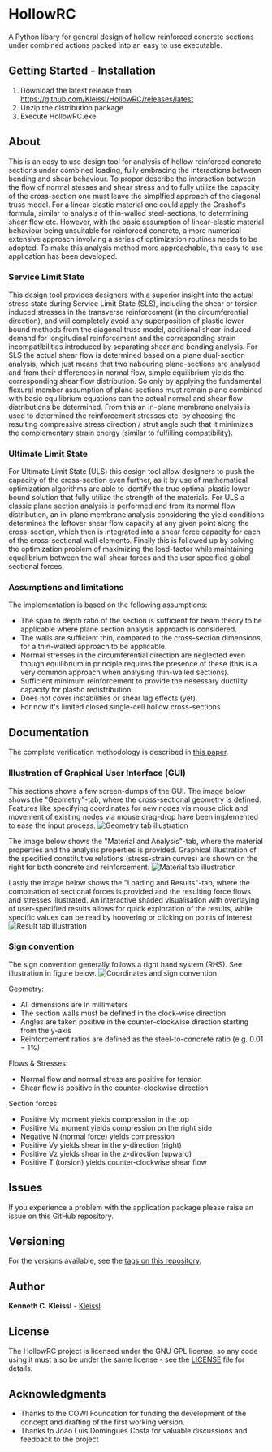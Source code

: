 # HollowRC
A Python libary for general design of hollow reinforced concrete sections under combined actions packed into an easy to use executable.

## Getting Started - Installation
1. Download the latest release from https://github.com/Kleissl/HollowRC/releases/latest
2. Unzip the distribution package
3. Execute HollowRC.exe

## About
This is an easy to use design tool for analysis of hollow reinforced concrete sections under combined loading, fully embracing the interactions between bending and shear behaviour.
To propor describe the interaction between the flow of normal stesses and shear stress and to fully utilize the capacity of the cross-section one must leave the simplfied approach of the diagonal truss model.
For a linear-elastic material one could apply the Grashof's formula, similar to analysis of thin-walled steel-sections, to determining shear flow etc. 
However, with the basic assumption of linear-elastic material behaviour being unsuitable for reinforced concrete, a more numerical extensive approach involving a series of optimization routines needs to be adopted.
To make this analysis method more approachable, this easy to use application has been developed.

### Service Limit State
This design tool provides designers with a superior insight into the actual stress state during Service Limit State (SLS), including the shear or torsion induced stresses in the transverse reinforcement (in the circumferential direction), and will completely avoid any superposition of plastic lower bound methods from the diagonal truss model, additional shear-induced demand for longitudinal reinforcement and the corresponding strain incompatibilities introduced by separating shear and bending analysis.
For SLS the actual shear flow is determined based on a plane dual-section analysis, which just means that two nabouring plane-sections are analysed and from their differences in normal flow, simple equilibrium yields the corresponding shear flow distribution.
So only by applying the fundamental flexural member assumption of plane sections must remain plane combined with basic equilibrium equations can the actual normal and shear flow distributions be determined.
From this an in-plane membrane analysis is used to determined the reinforcement stresses etc. by choosing the resulting compressive stress direction / strut angle such that it minimizes the complementary strain energy (similar to fulfilling compatibility).

### Ultimate Limit State
For Ultimate Limit State (ULS) this design tool allow designers to push the capacity of the cross-section even further, as it by use of mathematical optimization algorithms are able to identify the true optimal plastic lower-bound solution that fully utilize the strength of the materials.
For ULS a classic plane section analysis is performed and from its normal flow distribution, an in-plane membrane analysis considering the yield conditions determines the leftover shear flow capacity at any given point along the cross-section, which then is integrated into a shear force capacity for each of the cross-sectional wall elements. Finally this is followed up by solving the optimization problem of maximizing the load-factor while maintaining equalibrium between the wall shear forces and the user specified global sectional forces.

### Assumptions and limitations
The implementation is based on the following assumptions:
* The span to depth ratio of the section is sufficient for beam theory to be applicable where plane section analysis approach is considered.
* The walls are sufficient thin, compared to the cross-section dimensions, for a thin-walled approach to be applicable.
* Normal stresses in the circumferential direction are neglected even though equilibrium in principle requires the presence of these (this is a very common approach when analysing thin-walled sections).
* Sufficient minimum reinforcement to provide the nesessary ductility capacity for plastic redistribution.
* Does not cover instabilities or shear lag effects (yet).
* For now it's limited closed single-cell hollow cross-sections 

## Documentation
The complete verification methodology is described in [this paper](docs/Paper_Kleissl_Costa.pdf).

### Illustration of Graphical User Interface (GUI)
This sections shows a few screen-dumps of the GUI.
The image below shows the "Geometry"-tab, where the cross-sectional geometry is defined. Features like specifying coordinates for new nodes via mouse click and movement of existing nodes via mouse drag-drop have been implemented to ease the input process.
![Geometry tab illustration](./docs/geometry_tab_illustration.png)

The image below shows the "Material and Analysis"-tab, where the material properties and the analysis properties is provided. Graphical illustration of the specified constitutive relations (stress-strain curves) are shown on the right for both concrete and reinforcement.
![Material tab illustration](./docs/material_tab_illustration.png)

Lastly the image below shows the "Loading and Results"-tab, where the combination of sectional forces is provided and the resulting force flows and stresses illustrated.
An interactive shaded visualisation with overlaying of user-specified results allows for quick exploration of the results, while specific values can be read by hoovering or clicking on points of interest.
![Result tab illustration](./docs/result_tab_illustration.png)

### Sign convention
The sign convention generally follows a right hand system (RHS). See illustration in figure below.
![Coordinates and sign convention](./resources/coordinates_and_sign_convention.png)

Geometry:
* All dimensions are in millimeters
* The section walls must be defined in the clock-wise direction
* Angles are taken positive in the counter-clockwise direction starting from the y-axis
* Reinforcement ratios are defined as the steel-to-concrete ratio (e.g. 0.01 = 1%)

Flows & Stresses:
* Normal flow and normal stress are positive for tension
* Shear flow is positive in the counter-clockwise direction

Section forces:
* Positive My moment yields compression in the top
* Positive Mz moment yields compression on the right side
* Negative N (normal force) yields compression
* Positive Vy yields shear in the y-direction (right)
* Positive Vz yields shear in the z-direction (upward)
* Positive T (torsion) yields counter-clockwise shear flow

## Issues
If you experience a problem with the application package please raise an issue on this GitHub repository. 

## Versioning
For the versions available, see the [tags on this repository](https://github.com/Kleissl/HollowRC/tags). 

## Author
**Kenneth C. Kleissl** - [Kleissl](https://github.com/Kleissl)

## License
The HollowRC project is licensed under the GNU GPL license, so any code using it must also be under the same license - see the [LICENSE](LICENSE) file for details.

## Acknowledgments
* Thanks to the COWI Foundation for funding the development of the concept and drafting of the first working version.
* Thanks to João Luís Domingues Costa for valuable discussions and feedback to the project
